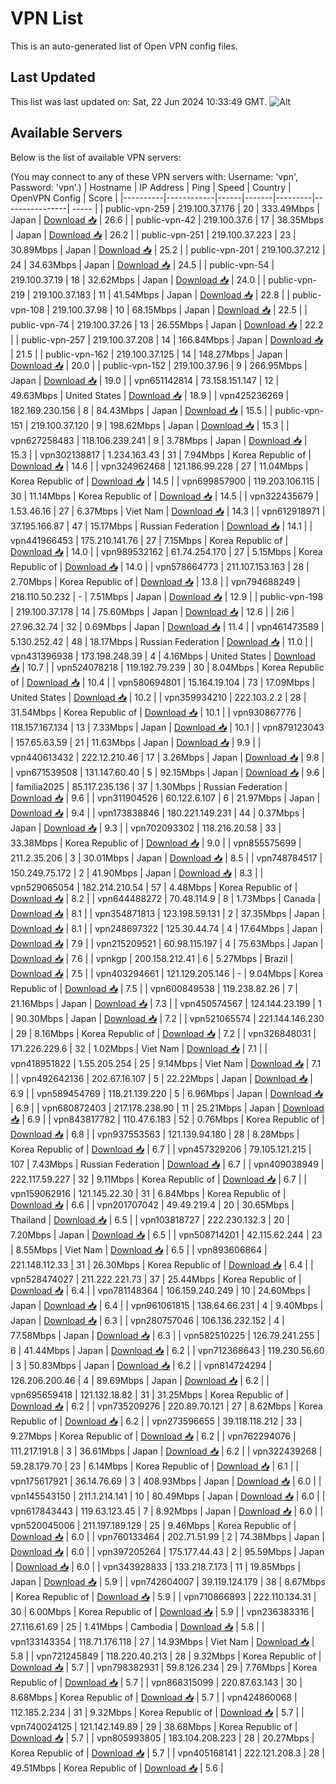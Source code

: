 # VPN List

This is an auto-generated list of Open VPN config files.

## Last Updated

This list was last updated on: Sat, 22 Jun 2024 10:33:49 GMT.
![Alt](https://repobeats.axiom.co/api/embed/186b98318ef1479477931607c1ad7d823f12451f.svg "Repobeats analytics image")

## Available Servers

Below is the list of available VPN servers:

(You may connect to any of these VPN servers with: Username: 'vpn', Password: 'vpn'.)
| Hostname | IP Address | Ping | Speed | Country | OpenVPN Config | Score |
|----------|------------|------|-------|---------|----------------| ----- |
| public-vpn-259 | 219.100.37.176 | 20 | 333.49Mbps | Japan | [Download 📥](./configs/server_0_JP.ovpn) | 26.6 |
| public-vpn-42 | 219.100.37.6 | 17 | 38.35Mbps | Japan | [Download 📥](./configs/server_1_JP.ovpn) | 26.2 |
| public-vpn-251 | 219.100.37.223 | 23 | 30.89Mbps | Japan | [Download 📥](./configs/server_2_JP.ovpn) | 25.2 |
| public-vpn-201 | 219.100.37.212 | 24 | 34.63Mbps | Japan | [Download 📥](./configs/server_3_JP.ovpn) | 24.5 |
| public-vpn-54 | 219.100.37.19 | 18 | 32.62Mbps | Japan | [Download 📥](./configs/server_4_JP.ovpn) | 24.0 |
| public-vpn-219 | 219.100.37.183 | 11 | 41.54Mbps | Japan | [Download 📥](./configs/server_5_JP.ovpn) | 22.8 |
| public-vpn-108 | 219.100.37.98 | 10 | 68.15Mbps | Japan | [Download 📥](./configs/server_6_JP.ovpn) | 22.5 |
| public-vpn-74 | 219.100.37.26 | 13 | 26.55Mbps | Japan | [Download 📥](./configs/server_7_JP.ovpn) | 22.2 |
| public-vpn-257 | 219.100.37.208 | 14 | 166.84Mbps | Japan | [Download 📥](./configs/server_8_JP.ovpn) | 21.5 |
| public-vpn-162 | 219.100.37.125 | 14 | 148.27Mbps | Japan | [Download 📥](./configs/server_9_JP.ovpn) | 20.0 |
| public-vpn-152 | 219.100.37.96 | 9 | 266.95Mbps | Japan | [Download 📥](./configs/server_10_JP.ovpn) | 19.0 |
| vpn651142814 | 73.158.151.147 | 12 | 49.63Mbps | United States | [Download 📥](./configs/server_11_US.ovpn) | 18.9 |
| vpn425236269 | 182.169.230.156 | 8 | 84.43Mbps | Japan | [Download 📥](./configs/server_12_JP.ovpn) | 15.5 |
| public-vpn-151 | 219.100.37.120 | 9 | 198.62Mbps | Japan | [Download 📥](./configs/server_13_JP.ovpn) | 15.3 |
| vpn627258483 | 118.106.239.241 | 9 | 3.78Mbps | Japan | [Download 📥](./configs/server_14_JP.ovpn) | 15.3 |
| vpn302138817 | 1.234.163.43 | 31 | 7.94Mbps | Korea Republic of | [Download 📥](./configs/server_15_KR.ovpn) | 14.6 |
| vpn324962468 | 121.186.99.228 | 27 | 11.04Mbps | Korea Republic of | [Download 📥](./configs/server_16_KR.ovpn) | 14.5 |
| vpn699857900 | 119.203.106.115 | 30 | 11.14Mbps | Korea Republic of | [Download 📥](./configs/server_17_KR.ovpn) | 14.5 |
| vpn322435679 | 1.53.46.16 | 27 | 6.37Mbps | Viet Nam | [Download 📥](./configs/server_18_VN.ovpn) | 14.3 |
| vpn612918971 | 37.195.166.87 | 47 | 15.17Mbps | Russian Federation | [Download 📥](./configs/server_19_RU.ovpn) | 14.1 |
| vpn441966453 | 175.210.141.76 | 27 | 7.15Mbps | Korea Republic of | [Download 📥](./configs/server_20_KR.ovpn) | 14.0 |
| vpn989532162 | 61.74.254.170 | 27 | 5.15Mbps | Korea Republic of | [Download 📥](./configs/server_21_KR.ovpn) | 14.0 |
| vpn578664773 | 211.107.153.163 | 28 | 2.70Mbps | Korea Republic of | [Download 📥](./configs/server_22_KR.ovpn) | 13.8 |
| vpn794688249 | 218.110.50.232 | - | 7.51Mbps | Japan | [Download 📥](./configs/server_23_JP.ovpn) | 12.9 |
| public-vpn-198 | 219.100.37.178 | 14 | 75.60Mbps | Japan | [Download 📥](./configs/server_24_JP.ovpn) | 12.6 |
| 2i6 | 27.96.32.74 | 32 | 0.69Mbps | Japan | [Download 📥](./configs/server_25_JP.ovpn) | 11.4 |
| vpn461473589 | 5.130.252.42 | 48 | 18.17Mbps | Russian Federation | [Download 📥](./configs/server_26_RU.ovpn) | 11.0 |
| vpn431396938 | 173.198.248.39 | 4 | 4.16Mbps | United States | [Download 📥](./configs/server_27_US.ovpn) | 10.7 |
| vpn524078218 | 119.192.79.239 | 30 | 8.04Mbps | Korea Republic of | [Download 📥](./configs/server_28_KR.ovpn) | 10.4 |
| vpn580694801 | 15.164.19.104 | 73 | 17.09Mbps | United States | [Download 📥](./configs/server_29_US.ovpn) | 10.2 |
| vpn359934210 | 222.103.2.2 | 28 | 31.54Mbps | Korea Republic of | [Download 📥](./configs/server_30_KR.ovpn) | 10.1 |
| vpn930867776 | 118.157.167.134 | 13 | 7.33Mbps | Japan | [Download 📥](./configs/server_31_JP.ovpn) | 10.1 |
| vpn879123043 | 157.65.63.59 | 21 | 11.63Mbps | Japan | [Download 📥](./configs/server_32_JP.ovpn) | 9.9 |
| vpn440613432 | 222.12.210.46 | 17 | 3.26Mbps | Japan | [Download 📥](./configs/server_33_JP.ovpn) | 9.8 |
| vpn671539508 | 131.147.60.40 | 5 | 92.15Mbps | Japan | [Download 📥](./configs/server_34_JP.ovpn) | 9.6 |
| familia2025 | 85.117.235.136 | 37 | 1.30Mbps | Russian Federation | [Download 📥](./configs/server_35_RU.ovpn) | 9.6 |
| vpn311904526 | 60.122.6.107 | 6 | 21.97Mbps | Japan | [Download 📥](./configs/server_36_JP.ovpn) | 9.4 |
| vpn173838846 | 180.221.149.231 | 44 | 0.37Mbps | Japan | [Download 📥](./configs/server_37_JP.ovpn) | 9.3 |
| vpn702093302 | 118.216.20.58 | 33 | 33.38Mbps | Korea Republic of | [Download 📥](./configs/server_38_KR.ovpn) | 9.0 |
| vpn855575699 | 211.2.35.206 | 3 | 30.01Mbps | Japan | [Download 📥](./configs/server_39_JP.ovpn) | 8.5 |
| vpn748784517 | 150.249.75.172 | 2 | 41.90Mbps | Japan | [Download 📥](./configs/server_40_JP.ovpn) | 8.3 |
| vpn529065054 | 182.214.210.54 | 57 | 4.48Mbps | Korea Republic of | [Download 📥](./configs/server_41_KR.ovpn) | 8.2 |
| vpn644488272 | 70.48.114.9 | 8 | 1.73Mbps | Canada | [Download 📥](./configs/server_42_CA.ovpn) | 8.1 |
| vpn354871813 | 123.198.59.131 | 2 | 37.35Mbps | Japan | [Download 📥](./configs/server_43_JP.ovpn) | 8.1 |
| vpn248697322 | 125.30.44.74 | 4 | 17.64Mbps | Japan | [Download 📥](./configs/server_44_JP.ovpn) | 7.9 |
| vpn215209521 | 60.98.115.197 | 4 | 75.63Mbps | Japan | [Download 📥](./configs/server_45_JP.ovpn) | 7.6 |
| vpnkgp | 200.158.212.41 | 6 | 5.27Mbps | Brazil | [Download 📥](./configs/server_46_BR.ovpn) | 7.5 |
| vpn403294661 | 121.129.205.146 | - | 9.04Mbps | Korea Republic of | [Download 📥](./configs/server_47_KR.ovpn) | 7.5 |
| vpn600849538 | 119.238.82.26 | 7 | 21.16Mbps | Japan | [Download 📥](./configs/server_48_JP.ovpn) | 7.3 |
| vpn450574567 | 124.144.23.199 | 1 | 90.30Mbps | Japan | [Download 📥](./configs/server_49_JP.ovpn) | 7.2 |
| vpn521065574 | 221.144.146.230 | 29 | 8.16Mbps | Korea Republic of | [Download 📥](./configs/server_50_KR.ovpn) | 7.2 |
| vpn326848031 | 171.226.229.6 | 32 | 1.02Mbps | Viet Nam | [Download 📥](./configs/server_51_VN.ovpn) | 7.1 |
| vpn418951822 | 1.55.205.254 | 25 | 9.14Mbps | Viet Nam | [Download 📥](./configs/server_52_VN.ovpn) | 7.1 |
| vpn492642136 | 202.67.16.107 | 5 | 22.22Mbps | Japan | [Download 📥](./configs/server_53_JP.ovpn) | 6.9 |
| vpn589454769 | 118.21.139.220 | 5 | 6.96Mbps | Japan | [Download 📥](./configs/server_54_JP.ovpn) | 6.9 |
| vpn680872403 | 217.178.238.90 | 11 | 25.21Mbps | Japan | [Download 📥](./configs/server_55_JP.ovpn) | 6.9 |
| vpn843817782 | 110.47.6.183 | 52 | 0.76Mbps | Korea Republic of | [Download 📥](./configs/server_56_KR.ovpn) | 6.8 |
| vpn937553563 | 121.139.94.180 | 28 | 8.28Mbps | Korea Republic of | [Download 📥](./configs/server_57_KR.ovpn) | 6.7 |
| vpn457329206 | 79.105.121.215 | 107 | 7.43Mbps | Russian Federation | [Download 📥](./configs/server_58_RU.ovpn) | 6.7 |
| vpn409038949 | 222.117.59.227 | 32 | 9.11Mbps | Korea Republic of | [Download 📥](./configs/server_59_KR.ovpn) | 6.7 |
| vpn159062916 | 121.145.22.30 | 31 | 6.84Mbps | Korea Republic of | [Download 📥](./configs/server_60_KR.ovpn) | 6.6 |
| vpn201707042 | 49.49.219.4 | 20 | 30.65Mbps | Thailand | [Download 📥](./configs/server_61_TH.ovpn) | 6.5 |
| vpn103818727 | 222.230.132.3 | 20 | 7.20Mbps | Japan | [Download 📥](./configs/server_62_JP.ovpn) | 6.5 |
| vpn508714201 | 42.115.62.244 | 23 | 8.55Mbps | Viet Nam | [Download 📥](./configs/server_63_VN.ovpn) | 6.5 |
| vpn893606864 | 221.148.112.33 | 31 | 26.30Mbps | Korea Republic of | [Download 📥](./configs/server_64_KR.ovpn) | 6.4 |
| vpn528474027 | 211.222.221.73 | 37 | 25.44Mbps | Korea Republic of | [Download 📥](./configs/server_65_KR.ovpn) | 6.4 |
| vpn781148364 | 106.159.240.249 | 10 | 24.60Mbps | Japan | [Download 📥](./configs/server_66_JP.ovpn) | 6.4 |
| vpn961061815 | 138.64.66.231 | 4 | 9.40Mbps | Japan | [Download 📥](./configs/server_67_JP.ovpn) | 6.3 |
| vpn280757046 | 106.136.232.152 | 4 | 77.58Mbps | Japan | [Download 📥](./configs/server_68_JP.ovpn) | 6.3 |
| vpn582510225 | 126.79.241.255 | 6 | 41.44Mbps | Japan | [Download 📥](./configs/server_69_JP.ovpn) | 6.2 |
| vpn712368643 | 119.230.56.60 | 3 | 50.83Mbps | Japan | [Download 📥](./configs/server_70_JP.ovpn) | 6.2 |
| vpn814724294 | 126.206.200.46 | 4 | 89.69Mbps | Japan | [Download 📥](./configs/server_71_JP.ovpn) | 6.2 |
| vpn695659418 | 121.132.18.82 | 31 | 31.25Mbps | Korea Republic of | [Download 📥](./configs/server_72_KR.ovpn) | 6.2 |
| vpn735209276 | 220.89.70.121 | 27 | 8.62Mbps | Korea Republic of | [Download 📥](./configs/server_73_KR.ovpn) | 6.2 |
| vpn273596655 | 39.118.118.212 | 33 | 9.27Mbps | Korea Republic of | [Download 📥](./configs/server_74_KR.ovpn) | 6.2 |
| vpn762294076 | 111.217.191.8 | 3 | 36.61Mbps | Japan | [Download 📥](./configs/server_75_JP.ovpn) | 6.2 |
| vpn322439268 | 59.28.179.70 | 23 | 6.14Mbps | Korea Republic of | [Download 📥](./configs/server_76_KR.ovpn) | 6.1 |
| vpn175617921 | 36.14.76.69 | 3 | 408.93Mbps | Japan | [Download 📥](./configs/server_77_JP.ovpn) | 6.0 |
| vpn145543150 | 211.1.214.141 | 10 | 80.49Mbps | Japan | [Download 📥](./configs/server_78_JP.ovpn) | 6.0 |
| vpn617843443 | 119.63.123.45 | 7 | 8.92Mbps | Japan | [Download 📥](./configs/server_79_JP.ovpn) | 6.0 |
| vpn520045006 | 211.197.189.129 | 25 | 9.46Mbps | Korea Republic of | [Download 📥](./configs/server_80_KR.ovpn) | 6.0 |
| vpn760133464 | 202.71.51.99 | 2 | 74.38Mbps | Japan | [Download 📥](./configs/server_81_JP.ovpn) | 6.0 |
| vpn397205264 | 175.177.44.43 | 2 | 95.59Mbps | Japan | [Download 📥](./configs/server_82_JP.ovpn) | 6.0 |
| vpn343928833 | 133.218.7.173 | 11 | 19.85Mbps | Japan | [Download 📥](./configs/server_83_JP.ovpn) | 5.9 |
| vpn742604007 | 39.119.124.179 | 38 | 8.67Mbps | Korea Republic of | [Download 📥](./configs/server_84_KR.ovpn) | 5.9 |
| vpn710866893 | 222.110.134.31 | 30 | 6.00Mbps | Korea Republic of | [Download 📥](./configs/server_85_KR.ovpn) | 5.9 |
| vpn236383316 | 27.116.61.69 | 25 | 1.41Mbps | Cambodia | [Download 📥](./configs/server_86_KH.ovpn) | 5.8 |
| vpn133143354 | 118.71.176.118 | 27 | 14.93Mbps | Viet Nam | [Download 📥](./configs/server_87_VN.ovpn) | 5.8 |
| vpn721245849 | 118.220.40.213 | 28 | 9.32Mbps | Korea Republic of | [Download 📥](./configs/server_88_KR.ovpn) | 5.7 |
| vpn798382931 | 59.8.126.234 | 29 | 7.76Mbps | Korea Republic of | [Download 📥](./configs/server_89_KR.ovpn) | 5.7 |
| vpn868315099 | 220.87.63.143 | 30 | 8.68Mbps | Korea Republic of | [Download 📥](./configs/server_90_KR.ovpn) | 5.7 |
| vpn424860068 | 112.185.2.234 | 31 | 9.32Mbps | Korea Republic of | [Download 📥](./configs/server_91_KR.ovpn) | 5.7 |
| vpn740024125 | 121.142.149.89 | 29 | 38.68Mbps | Korea Republic of | [Download 📥](./configs/server_92_KR.ovpn) | 5.7 |
| vpn805993805 | 183.104.208.223 | 28 | 20.27Mbps | Korea Republic of | [Download 📥](./configs/server_93_KR.ovpn) | 5.7 |
| vpn405168141 | 222.121.208.3 | 28 | 49.51Mbps | Korea Republic of | [Download 📥](./configs/server_94_KR.ovpn) | 5.6 |
